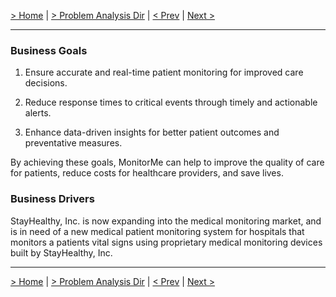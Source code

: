 [> Home](../README.md)  |  [> Problem Analysis Dir](README.md) |  [< Prev](README.md)  |  [Next >](2.1.EngagementModel.md)

---
### Business Goals

1. Ensure accurate and real-time patient monitoring for improved care decisions.

2. Reduce response times to critical events through timely and actionable alerts.

3. Enhance data-driven insights for better patient outcomes and preventative measures.

By achieving these goals, MonitorMe can help to improve the quality of care for patients, reduce costs for healthcare providers, and save lives.

### Business Drivers 

StayHealthy, Inc. is now expanding into the medical monitoring market, and is in need of a new medical patient monitoring system for hospitals that monitors a patients vital signs using proprietary medical monitoring devices built by StayHealthy, Inc.

---
[> Home](../README.md)  |  [> Problem Analysis Dir](README.md) |  [< Prev](README.md)  |  [Next >](2.1.EngagementModel.md)
